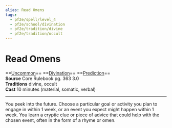 ```yaml
---
alias: Read Omens
tags:
  - pf2e/spell/level_4
  - pf2e/school/divination
  - pf2e/tradition/divine
  - pf2e/tradition/occult
---
```


# Read Omens

==[Uncommon](Uncommon.md)== ==[Divination](Divination.md)== ==[Prediction](Prediction.md)==  
__Source__ Core Rulebook pg. 363 3.0  
**Traditions** divine, occult  
**Cast** 10 minutes (material, somatic, verbal)

---

You peek into the future. Choose a particular goal or activity you plan to engage in within 1 week, or an event you expect might happen within 1 week. You learn a cryptic clue or piece of advice that could help with the chosen event, often in the form of a rhyme or omen.
